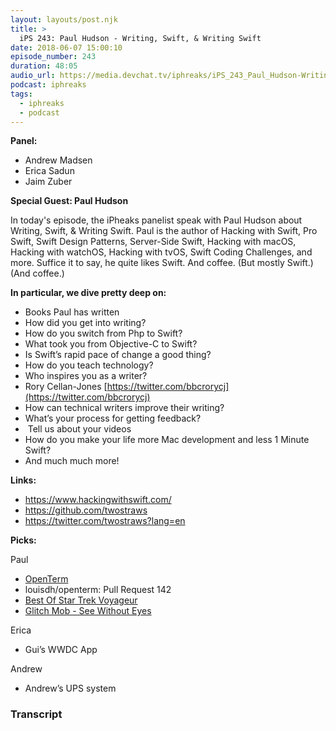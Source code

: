 ```yaml
---
layout: layouts/post.njk
title: >
  iPS 243: Paul Hudson - Writing, Swift, & Writing Swift
date: 2018-06-07 15:00:10
episode_number: 243
duration: 48:05
audio_url: https://media.devchat.tv/iphreaks/iPS_243_Paul_Hudson-Writing%2C_Swift%2C_%26_Writing_Swift.mp3
podcast: iphreaks
tags:
  - iphreaks
  - podcast
---
```


**Panel:**

- Andrew Madsen
- Erica Sadun
- Jaim Zuber

**Special Guest: Paul Hudson**

In today's episode, the iPheaks panelist speak with Paul Hudson about Writing, Swift, & Writing Swift. Paul is the author of Hacking with Swift, Pro Swift, Swift Design Patterns, Server-Side Swift, Hacking with macOS, Hacking with watchOS, Hacking with tvOS, Swift Coding Challenges, and more. Suffice it to say, he quite likes Swift. And coffee. (But mostly Swift.) (And coffee.)

**In particular, we dive pretty deep on:**

- Books Paul has written
- How did you get into writing?
- How do you switch from Php to Swift?
- What took you from Objective-C to Swift?
- Is Swift’s rapid pace of change a good thing?
- How do you teach technology?
- Who inspires you as a writer?
- Rory Cellan-Jones&nbsp;[https://twitter.com/bbcrorycj](https://twitter.com/bbcrorycj)
- How can technical writers improve their writing?
- What’s your process for getting feedback?
- &nbsp;Tell us about your videos
- How do you make your life more Mac development and less 1 Minute Swift?
- And much much more!

**Links:**

- https://www.hackingwithswift.com/
- https://github.com/twostraws
- https://twitter.com/twostraws?lang=en

**Picks:**

Paul

- [OpenTerm](https://github.com/louisdh/openterm)
- louisdh/openterm: Pull Request 142
- [Best Of Star Trek Voyageur](https://www.hollywoodreporter.com/lists/star-trek-voyager-episodes-best-930900)
- [Glitch Mob - See Without Eyes](https://theglitchmob.bandcamp.com/album/see-without-eyes)

Erica

- Gui’s WWDC App

Andrew

- Andrew’s UPS system

### Transcript
